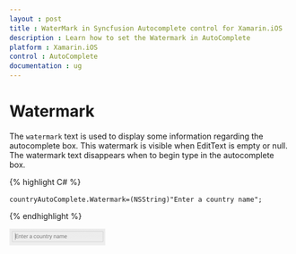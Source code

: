 ```yaml
---
layout : post
title : WaterMark in Syncfusion Autocomplete control for Xamarin.iOS
description : Learn how to set the Watermark in AutoComplete
platform : Xamarin.iOS
control : AutoComplete
documentation : ug
---
```


# Watermark

The `watermark` text is used to display some information regarding the autocomplete box. This watermark is visible when EditText is empty or null. The watermark text disappears when to begin type in the autocomplete box. 

{% highlight C# %}

	countryAutoComplete.Watermark=(NSString)"Enter a country name";

{% endhighlight %}

![](images/watermark.png)
